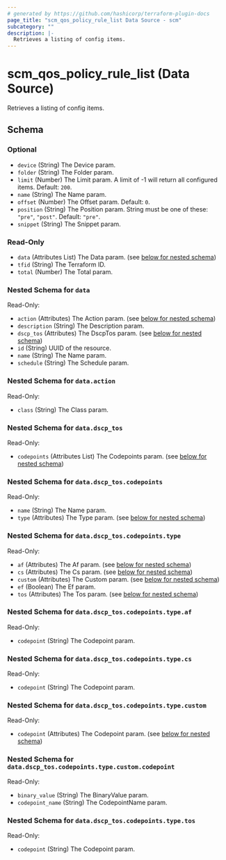 ```yaml
---
# generated by https://github.com/hashicorp/terraform-plugin-docs
page_title: "scm_qos_policy_rule_list Data Source - scm"
subcategory: ""
description: |-
  Retrieves a listing of config items.
---
```


# scm_qos_policy_rule_list (Data Source)

Retrieves a listing of config items.



<!-- schema generated by tfplugindocs -->
## Schema

### Optional

- `device` (String) The Device param.
- `folder` (String) The Folder param.
- `limit` (Number) The Limit param. A limit of -1 will return all configured items. Default: `200`.
- `name` (String) The Name param.
- `offset` (Number) The Offset param. Default: `0`.
- `position` (String) The Position param. String must be one of these: `"pre"`, `"post"`. Default: `"pre"`.
- `snippet` (String) The Snippet param.

### Read-Only

- `data` (Attributes List) The Data param. (see [below for nested schema](#nestedatt--data))
- `tfid` (String) The Terraform ID.
- `total` (Number) The Total param.

<a id="nestedatt--data"></a>
### Nested Schema for `data`

Read-Only:

- `action` (Attributes) The Action param. (see [below for nested schema](#nestedatt--data--action))
- `description` (String) The Description param.
- `dscp_tos` (Attributes) The DscpTos param. (see [below for nested schema](#nestedatt--data--dscp_tos))
- `id` (String) UUID of the resource.
- `name` (String) The Name param.
- `schedule` (String) The Schedule param.

<a id="nestedatt--data--action"></a>
### Nested Schema for `data.action`

Read-Only:

- `class` (String) The Class param.


<a id="nestedatt--data--dscp_tos"></a>
### Nested Schema for `data.dscp_tos`

Read-Only:

- `codepoints` (Attributes List) The Codepoints param. (see [below for nested schema](#nestedatt--data--dscp_tos--codepoints))

<a id="nestedatt--data--dscp_tos--codepoints"></a>
### Nested Schema for `data.dscp_tos.codepoints`

Read-Only:

- `name` (String) The Name param.
- `type` (Attributes) The Type param. (see [below for nested schema](#nestedatt--data--dscp_tos--codepoints--type))

<a id="nestedatt--data--dscp_tos--codepoints--type"></a>
### Nested Schema for `data.dscp_tos.codepoints.type`

Read-Only:

- `af` (Attributes) The Af param. (see [below for nested schema](#nestedatt--data--dscp_tos--codepoints--type--af))
- `cs` (Attributes) The Cs param. (see [below for nested schema](#nestedatt--data--dscp_tos--codepoints--type--cs))
- `custom` (Attributes) The Custom param. (see [below for nested schema](#nestedatt--data--dscp_tos--codepoints--type--custom))
- `ef` (Boolean) The Ef param.
- `tos` (Attributes) The Tos param. (see [below for nested schema](#nestedatt--data--dscp_tos--codepoints--type--tos))

<a id="nestedatt--data--dscp_tos--codepoints--type--af"></a>
### Nested Schema for `data.dscp_tos.codepoints.type.af`

Read-Only:

- `codepoint` (String) The Codepoint param.


<a id="nestedatt--data--dscp_tos--codepoints--type--cs"></a>
### Nested Schema for `data.dscp_tos.codepoints.type.cs`

Read-Only:

- `codepoint` (String) The Codepoint param.


<a id="nestedatt--data--dscp_tos--codepoints--type--custom"></a>
### Nested Schema for `data.dscp_tos.codepoints.type.custom`

Read-Only:

- `codepoint` (Attributes) The Codepoint param. (see [below for nested schema](#nestedatt--data--dscp_tos--codepoints--type--custom--codepoint))

<a id="nestedatt--data--dscp_tos--codepoints--type--custom--codepoint"></a>
### Nested Schema for `data.dscp_tos.codepoints.type.custom.codepoint`

Read-Only:

- `binary_value` (String) The BinaryValue param.
- `codepoint_name` (String) The CodepointName param.



<a id="nestedatt--data--dscp_tos--codepoints--type--tos"></a>
### Nested Schema for `data.dscp_tos.codepoints.type.tos`

Read-Only:

- `codepoint` (String) The Codepoint param.
